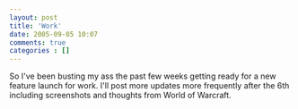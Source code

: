 ```yaml
---
layout: post
title: 'Work'
date: 2005-09-05 10:07
comments: true
categories : []
---  
```


So I've been busting my ass the past few weeks getting ready for a new feature launch for work. I'll post more updates more frequently after the 6th including screenshots and thoughts from World of Warcraft.



